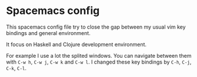 # Spacemacs config

This spacemacs config file try to close the gap between
my usual vim key bindings and general environment.

It focus on Haskell and Clojure development environment.

For example I use a lot the splited windows.
You can navigate between them with `C-w h`, `C-w j`, `C-w k` and `C-w l`.
I changed these key bindings by `C-h`, `C-j`, `C-k`, `C-l`.

